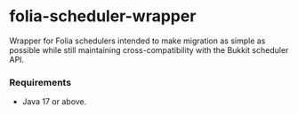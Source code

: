 # folia-scheduler-wrapper

Wrapper for Folia schedulers intended to make migration as simple as possible while still maintaining cross-compatibility with the Bukkit scheduler API.

### Requirements
- Java 17 or above.